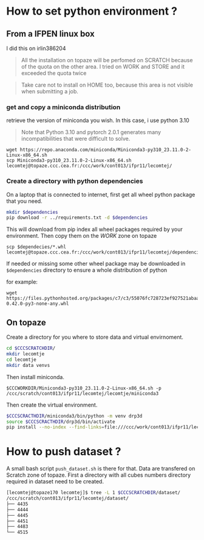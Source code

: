 
# How to set python environment ?

## From a IFPEN linux box 

I did this on irlin386204

> All the installation on topaze will be perfomed on SCRATCH because of the quota on the other area.
> I tried on WORK and STORE and it exceeded the quota twice

> Take care not to install on HOME too, because this area is not visible when submitting a job.

### get and copy a miniconda distribution

retrieve the version of miniconda you wish. In this case, i use python 3.10

> Note that Python 3.10 and pytorch 2.0.1 generates many incompatibilities that were difficult to solve.


```basd
wget https://repo.anaconda.com/miniconda/Miniconda3-py310_23.11.0-2-Linux-x86_64.sh
scp Miniconda3-py310_23.11.0-2-Linux-x86_64.sh lecomtej@topaze.ccc.cea.fr:/ccc/work/cont013/ifpr11/lecomtej/
```

### Create a directory with python dependencies

On a laptop that is connected to internet, first get all wheel python package that you need.

```bash
mkdir $dependencies
pip download -r ../requirements.txt -d $dependencies
```

This will download from pip index all wheel packages required by your environment.
Then copy them on the *WORK* zone on topaze

```
scp $dependecies/*.whl lecomtej@topaze.ccc.cea.fr:/ccc/work/cont013/ifpr11/lecomtej/dependencies/
```

If needed or missing some other wheel package may be downloaded in `$dependencies` directory to ensure a whole distribution of python

for example:
```
wget https://files.pythonhosted.org/packages/c7/c3/55076fc728723ef927521abaa1955213d094933dc36d4a2008d5101e1af5/wheel-0.42.0-py3-none-any.whl
```

## On topaze

Create a directory for you where to store data and virtual envirnoment.

```bash
cd $CCCSCRATCHDIR/
mkdir lecomtje
cd lecomtje
mkdir data venvs
```

Then install miniconda. 

```bash/ccc/scratch/cont013/ifpr11/lecomtej/lecomtje
$CCCWORKDIR/Miniconda3-py310_23.11.0-2-Linux-x86_64.sh -p /ccc/scratch/cont013/ifpr11/lecomtej/lecomtje/miniconda3
```

Then create the virtual environment.

```bash
$CCCSCRACTHDIR/miniconda3/bin/python -m venv drp3d
source $CCCSCRACTHDIR/drp3d/bin/activate
pip install --no-index --find-links=file:///ccc/work/cont013/ifpr11/lecomtej/dependencies torch
```
# How to push dataset ?

A small bash script `push_dataset.sh` is there for that.
Data are transfered on Scratch zone of topaze.
First a directory with all cubes numbers directory required in dataset need to be created.
```bash
[lecomtej@topaze170 lecomtej]$ tree -L 1 $CCCSCRATCHDIR/dataset/
/ccc/scratch/cont013/ifpr11/lecomtej/dataset/
├── 4435
├── 4444
├── 4445
├── 4451
├── 4483
└── 4515
```  



